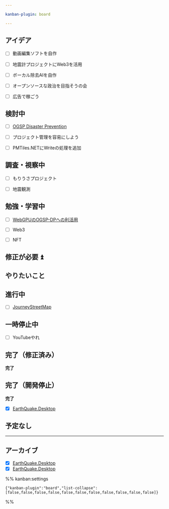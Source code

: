 ```yaml
---

kanban-plugin: board

---
```


## アイデア

- [ ] 動画編集ソフトを自作
- [ ] 地震計プロジェクトにWeb3を活用
- [ ] ボーカル除去AIを自作
- [ ] オープンソースな政治を目指そうの会
- [ ] 広告で稼ごう


## 検討中

- [ ] [OGSP Disaster Prevention](../okayugroup/OGSP/GUI/disaster-prevention/OGSP%20Disaster%20Prevention.md)
- [ ] プロジェクト管理を容易にしよう
- [ ] PMTiles.NETにWriteの処理を追加


## 調査・視察中

- [ ] もりうさプロジェクト
- [ ] 地震観測


## 勉強・学習中

- [ ] [WebGPUのOGSP-DPへの利活用](../okayugroup/OGSP/GUI/WebGPUのOGSP-DPへの利活用.md)
- [ ] Web3
- [ ] NFT


## 修正が必要 ⏫



## やりたいこと



## 進行中

- [ ] [JourneyStreetMap](../develop/JourneyStreetMap/JourneyStreetMap.md)


## 一時停止中

- [ ] YouTubeやれ


## 完了（修正済み）

**完了**


## 完了（開発停止）

**完了**
- [x] [EarthQuake.Desktop](../okayugroup/OGSP/GUI/EarthQuake/_index.md)


## 予定なし



***

## アーカイブ

- [x] [EarthQuake.Desktop](../okayugroup/OGSP/GUI/EarthQuake/_index.md)
- [x] [EarthQuake.Desktop](../okayugroup/OGSP/GUI/EarthQuake/_index.md)

%% kanban:settings
```
{"kanban-plugin":"board","list-collapse":[false,false,false,false,false,false,false,false,false,false,false]}
```
%%